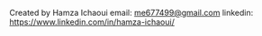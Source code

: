 Created by Hamza Ichaoui
email: me677499@gmail.com
linkedin: https://www.linkedin.com/in/hamza-ichaoui/